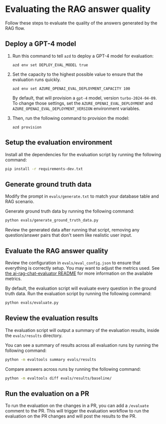 # Evaluating the RAG answer quality

Follow these steps to evaluate the quality of the answers generated by the RAG flow.

## Deploy a GPT-4 model


1. Run this command to tell `azd` to deploy a GPT-4 model for evaluation:

    ```shell
    azd env set DEPLOY_EVAL_MODEL true
    ```

2. Set the capacity to the highest possible value to ensure that the evaluation runs quickly.

    ```shell
    azd env set AZURE_OPENAI_EVAL_DEPLOYMENT_CAPACITY 100
    ```

    By default, that will provision a `gpt-4` model, version `turbo-2024-04-09`. To change those settings, set the `AZURE_OPENAI_EVAL_DEPLOYMENT` and `AZURE_OPENAI_EVAL_DEPLOYMENT_VERSION` environment variables.

3. Then, run the following command to provision the model:

    ```shell
    azd provision
    ```

## Setup the evaluation environment

Install all the dependencies for the evaluation script by running the following command:

```bash
pip install -r requirements-dev.txt
```

## Generate ground truth data

Modify the prompt in `evals/generate.txt` to match your database table and RAG scenario.

Generate ground truth data by running the following command:

```bash
python evals/generate_ground_truth_data.py
```

Review the generated data after running that script, removing any question/answer pairs that don't seem like realistic user input.

## Evaluate the RAG answer quality

Review the configuration in `evals/eval_config.json` to ensure that everything is correctly setup. You may want to adjust the metrics used. See [the ai-rag-chat-evaluator README](https://github.com/Azure-Samples/ai-rag-chat-evaluator) for more information on the available metrics.

By default, the evaluation script will evaluate every question in the ground truth data.
Run the evaluation script by running the following command:

```bash
python evals/evaluate.py
```

## Review the evaluation results

The evaluation script will output a summary of the evaluation results, inside the `evals/results` directory.

You can see a summary of results across all evaluation runs by running the following command:

```bash
python -m evaltools summary evals/results
```

Compare answers across runs by running the following command:

```bash
python -m evaltools diff evals/results/baseline/
```

## Run the evaluation on a PR

To run the evaluation on the changes in a PR, you can add a `/evaluate` comment to the PR. This will trigger the evaluation workflow to run the evaluation on the PR changes and will post the results to the PR.
